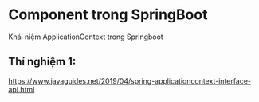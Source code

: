 # Component trong SpringBoot

Khái niệm ApplicationContext trong Springboot

## Thí nghiệm 1:

https://www.javaguides.net/2019/04/spring-applicationcontext-interface-api.html